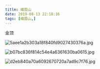 ```yaml
---
title: 峨眉山
date: 2019-08-13 22:18:16
tags: [峨眉山,]
---
```

金顶

![5aee1a2b303a18f840fd9027430376a.jpg](https://i.loli.net/2019/08/13/mr5F7sdTHGNMSz1.jpg)

![b07bc836f814c54e4a6361630ba0615.jpg](https://i.loli.net/2019/08/13/EZakKLTpe2ghQdr.jpg)

![d2eb840a70a6092670720a7ad9c7f76.jpg](https://i.loli.net/2019/08/13/Omrv6193YxRiHGa.jpg)

